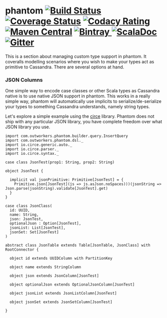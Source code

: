 phantom
[![Build Status](https://travis-ci.org/outworkers/phantom.svg?branch=develop)](https://travis-ci.org/outworkers/phantom?branch=develop) [![Coverage Status](https://coveralls.io/repos/github/outworkers/phantom/badge.svg?branch=develop)](https://coveralls.io/github/outworkers/phantom?branch=develop)  [![Codacy Rating](https://api.codacy.com/project/badge/grade/25bee222a7d142ff8151e6ceb39151b4)](https://www.codacy.com/app/flavian/phantom_2) [![Maven Central](https://maven-badges.herokuapp.com/maven-central/com.outworkers/phantom-dsl_2.11/badge.svg)](https://maven-badges.herokuapp.com/maven-central/com.outworkers/phantom-dsl_2.11) [![Bintray](https://api.bintray.com/packages/outworkers/oss-releases/phantom-dsl/images/download.svg) ](https://bintray.com/outworkers/oss-releases/phantom-dsl/_latestVersion) [![ScalaDoc](http://javadoc-badge.appspot.com/com.outworkers/phantom-dsl_2.11.svg?label=scaladoc)](http://javadoc-badge.appspot.com/com.outworkers/phantom-dsl_2.11) [![Gitter](https://badges.gitter.im/Join%20Chat.svg)](https://gitter.im/outworkers/phantom?utm_source=badge&utm_medium=badge&utm_campaign=pr-badge&utm_content=badge)
===============================================================================================================================================================================================================================================================================================================================================================================================================================================================================================================================================================================================================================================================================================================================================================================================================================================================================================================================================================================================================================================================================================================

This is a section about managing custom type support in phantom. It coveralls modelling scenarios where you wish
to make your types act as primitive to Cassandra. There are several options at hand.


### JSON Columns

One simple way to encode case classes or other Scala types as Cassandra native is to use native JSON support in phantom.
This works in a really simple way, phantom will automatically use implicits to serialize/de-serialize your types
to something Cassandra understands, namely string types.

Let's explore a simple example using the [circe](https://github.com/circe/circe) library.
Phantom does not ship with any particular JSON library, you have complete freedom over what JSON library you use.


```tut:silent
import com.outworkers.phantom.builder.query.InsertQuery
import com.outworkers.phantom.dsl._
import io.circe.generic.auto._
import io.circe.parser._
import io.circe.syntax._

case class JsonTest(prop1: String, prop2: String)

object JsonTest {

  implicit val jsonPrimitive: Primitive[JsonTest] = {
    Primitive.json[JsonTest](js => js.asJson.noSpaces)))(jsonString => Json.parse(jsonString).validate[JsonTest].get)
  }
}

case class JsonClass(
  id: UUID,
  name: String,
  json: JsonTest,
  optionalJson : Option[JsonTest],
  jsonList: List[JsonTest],
  jsonSet: Set[JsonTest]
)

abstract class JsonTable extends Table[JsonTable, JsonClass] with RootConnector {

  object id extends UUIDColumn with PartitionKey

  object name extends StringColumn

  object json extends JsonColumn[JsonTest]

  object optionalJson extends OptionalJsonColumn[JsonTest]

  object jsonList extends JsonListColumn[JsonTest]

  object jsonSet extends JsonSetColumn[JsonTest]

}

```